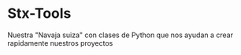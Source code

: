 # Stx-Tools
Nuestra "Navaja suiza" con clases de Python que nos ayudan a crear rapidamente nuestros proyectos
